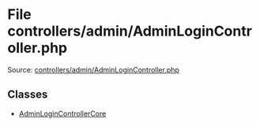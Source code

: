 File controllers/admin/AdminLoginController.php
=========

Source: [controllers/admin/AdminLoginController.php](https://github.com/PrestaShop/PrestaShop/blob/1.5.2.0/controllers/admin/AdminLoginController.php)


Classes
-------

* [AdminLoginControllerCore](class.AdminLoginControllerCore.md)

